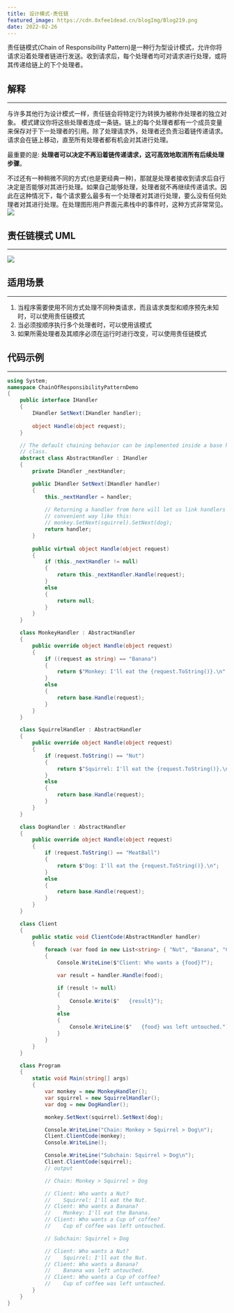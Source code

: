 ```yaml
---
title: 设计模式-责任链
featured_image: https://cdn.0xfee1dead.cn/blogImg/Blog219.png
date: 2022-02-26
---
```


责任链模式(Chain of Responsibility Pattern)是一种行为型设计模式，允许你将请求沿着处理者链进行发送。收到请求后，每个处理者均可对请求进行处理，或将其传递给链上的下个处理者。

## 解释
***  
与许多其他行为设计模式一样，责任链会将特定行为转换为被称作处理者的独立对象。
模式建议你将这些处理者连成一条链。链上的每个处理者都有一个成员变量来保存对于下一处理者的引用。除了处理请求外，处理者还负责沿着链传递请求。请求会在链上移动，直至所有处理者都有机会对其进行处理。

最重要的是: **处理者可以决定不再沿着链传递请求，这可高效地取消所有后续处理步骤**。

不过还有一种稍微不同的方式(也是更经典一种)，那就是处理者接收到请求后自行决定是否能够对其进行处理。如果自己能够处理，处理者就不再继续传递请求。因此在这种情况下，每个请求要么最多有一个处理者对其进行处理，要么没有任何处理者对其进行处理。在处理图形用户界面元素栈中的事件时，这种方式非常常见。
![](https://cdn.0xfee1dead.cn/contentImg/designpattern/dp13-1.png)

## 责任链模式 UML
***  
![](https://cdn.0xfee1dead.cn/contentImg/designpattern/dp13-2.png)

## 适用场景
***  
1. 当程序需要使用不同方式处理不同种类请求，而且请求类型和顺序预先未知时，可以使用责任链模式
2. 当必须按顺序执行多个处理者时，可以使用该模式
3. 如果所需处理者及其顺序必须在运行时进行改变，可以使用责任链模式

## 代码示例
***  
``` csharp
using System;
namespace ChainOfResponsibilityPatternDemo 
{
    public interface IHandler
    {
        IHandler SetNext(IHandler handler);
        
        object Handle(object request);
    }

    // The default chaining behavior can be implemented inside a base handler
    // class.
    abstract class AbstractHandler : IHandler
    {
        private IHandler _nextHandler;

        public IHandler SetNext(IHandler handler)
        {
            this._nextHandler = handler;
            
            // Returning a handler from here will let us link handlers in a
            // convenient way like this:
            // monkey.SetNext(squirrel).SetNext(dog);
            return handler;
        }
        
        public virtual object Handle(object request)
        {
            if (this._nextHandler != null)
            {
                return this._nextHandler.Handle(request);
            }
            else
            {
                return null;
            }
        }
    }

    class MonkeyHandler : AbstractHandler
    {
        public override object Handle(object request)
        {
            if ((request as string) == "Banana")
            {
                return $"Monkey: I'll eat the {request.ToString()}.\n";
            }
            else
            {
                return base.Handle(request);
            }
        }
    }

    class SquirrelHandler : AbstractHandler
    {
        public override object Handle(object request)
        {
            if (request.ToString() == "Nut")
            {
                return $"Squirrel: I'll eat the {request.ToString()}.\n";
            }
            else
            {
                return base.Handle(request);
            }
        }
    }

    class DogHandler : AbstractHandler
    {
        public override object Handle(object request)
        {
            if (request.ToString() == "MeatBall")
            {
                return $"Dog: I'll eat the {request.ToString()}.\n";
            }
            else
            {
                return base.Handle(request);
            }
        }
    }

    class Client
    {
        public static void ClientCode(AbstractHandler handler)
        {
            foreach (var food in new List<string> { "Nut", "Banana", "Cup of coffee" })
            {
                Console.WriteLine($"Client: Who wants a {food}?");

                var result = handler.Handle(food);

                if (result != null)
                {
                    Console.Write($"   {result}");
                }
                else
                {
                    Console.WriteLine($"   {food} was left untouched.");
                }
            }
        }
    }

    class Program
    {
        static void Main(string[] args)
        {
            var monkey = new MonkeyHandler();
            var squirrel = new SquirrelHandler();
            var dog = new DogHandler();

            monkey.SetNext(squirrel).SetNext(dog);

            Console.WriteLine("Chain: Monkey > Squirrel > Dog\n");
            Client.ClientCode(monkey);
            Console.WriteLine();

            Console.WriteLine("Subchain: Squirrel > Dog\n");
            Client.ClientCode(squirrel);
            // output

            // Chain: Monkey > Squirrel > Dog

            // Client: Who wants a Nut?
            //    Squirrel: I'll eat the Nut.
            // Client: Who wants a Banana?
            //    Monkey: I'll eat the Banana.
            // Client: Who wants a Cup of coffee?
            //    Cup of coffee was left untouched.

            // Subchain: Squirrel > Dog

            // Client: Who wants a Nut?
            //    Squirrel: I'll eat the Nut.
            // Client: Who wants a Banana?
            //    Banana was left untouched.
            // Client: Who wants a Cup of coffee?
            //    Cup of coffee was left untouched.
        }
    }
}
```